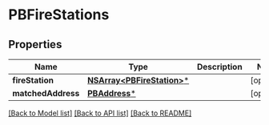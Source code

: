 # PBFireStations

## Properties
Name | Type | Description | Notes
------------ | ------------- | ------------- | -------------
**fireStation** | [**NSArray&lt;PBFireStation&gt;***](PBFireStation.md) |  | [optional] 
**matchedAddress** | [**PBAddress***](PBAddress.md) |  | [optional] 

[[Back to Model list]](../README.md#documentation-for-models) [[Back to API list]](../README.md#documentation-for-api-endpoints) [[Back to README]](../README.md)


